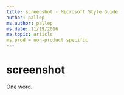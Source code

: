 ```yaml
---
title: screenshot - Microsoft Style Guide
author: pallep
ms.author: pallep
ms.date: 11/19/2016
ms.topic: article
ms.prod = non-product specific
---
```


# screenshot

One word.
